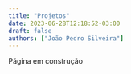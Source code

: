 ```yaml
---
title: "Projetos"
date: 2023-06-28T12:18:52-03:00
draft: false
authors: ["João Pedro Silveira"]
---
```



Página em construção